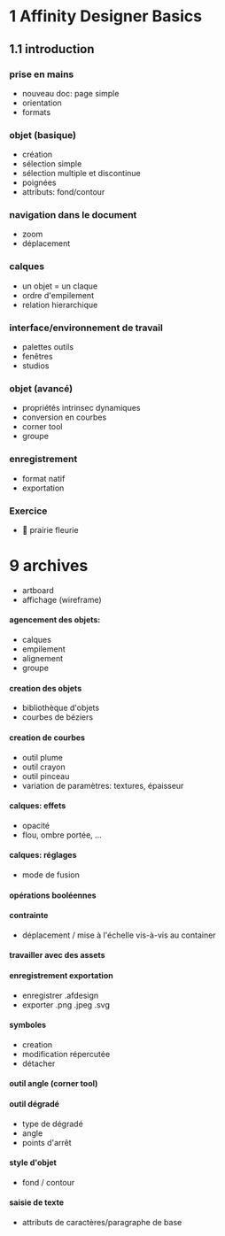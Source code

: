 # 1 Affinity Designer Basics

## 1.1 introduction

### prise en mains
- nouveau doc: page simple
- orientation
- formats

### objet (basique)
- création
- sélection simple
- sélection multiple et discontinue
- poignées
- attributs: fond/contour

### navigation dans le document
- zoom
- déplacement

### calques
- un objet = un claque
- ordre d'empilement
- relation hierarchique

### interface/environnement de travail
- palettes outils
- fenêtres
- studios

### objet (avancé)
- propriétés intrinsec dynamiques
- conversion en courbes
- corner tool
- groupe

### enregistrement
- format natif
- exportation

### Exercice
- :sunflower: prairie fleurie

# 9 archives
- artboard
- affichage (wireframe)

#### agencement des objets:
- calques
- empilement
- alignement
- groupe

#### creation des objets
- bibliothèque d'objets
- courbes de béziers

#### creation de courbes
- outil plume
- outil crayon
- outil pinceau
- variation de paramètres: textures, épaisseur

#### calques: effets
- opacité
- flou, ombre portée, …

#### calques: réglages
- mode de fusion

#### opérations booléennes


#### contrainte
- déplacement / mise à l'échelle vis-à-vis au container

#### travailler avec des assets

#### enregistrement exportation
- enregistrer .afdesign
- exporter .png .jpeg .svg

#### symboles
- creation
- modification répercutée
- détacher

#### outil angle (corner tool)


#### outil dégradé
- type de dégradé
- angle
- points d'arrêt

#### style d'objet
- fond / contour

#### saisie de texte
- attributs de caractères/paragraphe de base

